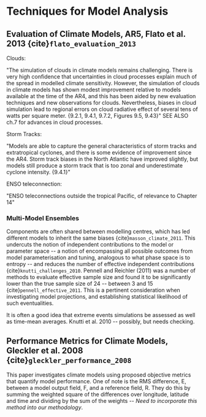 # Techniques for Model Analysis

## Evaluation of Climate Models, AR5, Flato et al. 2013 {cite}`flato_evaluation_2013`

Clouds:

"The simulation of clouds in climate models remains challenging. There is very high confidence that uncertainties in cloud processes explain much of the spread in modelled climate sensitivity. However, the simulation of clouds in climate models has shown modest improvement relative to models available at the time of the AR4, and this has been aided by new evaluation techniques and new observations for clouds. Nevertheless, biases in cloud simulation lead to regional errors on cloud radiative effect of several tens of watts per square meter. {9.2.1, 9.4.1, 9.7.2, Figures 9.5, 9.43}" SEE ALSO ch.7 for advances in cloud processes.

Storm Tracks:

"Models are able to capture the general characteristics of storm tracks and extratropical cyclones, and there is some evidence of improvement since the AR4. Storm track biases in the North Atlantic have improved slightly, but models still produce a storm track that is too zonal and underestimate cyclone intensity. {9.4.1}"

ENSO teleconnection:

"ENSO teleconnections outside the tropical Pacific, of relevance to Chapter 14"


### Multi-Model Ensembles

Components are often shared between modelling centres, which has led different models to inherit the same biases {cite}`masson_climate_2011`. This undercuts the notion of independent contributions to the model or parameter space -- a notion of encompassing all possible outcomes from model parameterisation and tuning, analogous to what phase space is to entropy -- and reduces the number of effective independent contributions {cite}`knutti_challenges_2010`. Pennell and Reichler (2011) was a number of methods to evaluate effective sample size and found it to be significantly lower than the true sample size of 24 -- between 3 and 15 {cite}`pennell_effective_2011`. This is a pertinent consideration when investigating model projections, and establishing statistical likelihood of such eventualities. 


It is often a good idea that extreme events simulations be assessed as well as time-mean averages. Knutti et al. 2010 -- possibly, but needs checking.

## Performance Metrics for Climate Models, Gleckler et al. 2008 {cite}`gleckler_performance_2008`

This paper investigates climate models using proposed objective metrics that quantify model performance. One of note is the RMS difference, E, between a model output field, F, and a reference field, R. They do this by summing the weighted square of the differences over longitude, latitude and time and dividing by the sum of the weights -- _Need to incorporate this method into our methodology_.


